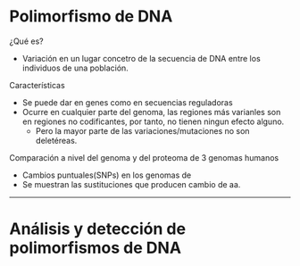 # Polimorfismo  de DNA

¿Qué es?
- Variación en un lugar concetro de la  secuencia de  DNA entre los individuos de una población.

Características

- Se puede dar en genes como en secuencias reguladoras
- Ocurre en cualquier parte del genoma, las regiones más varianles son en regiones no codificantes, por tanto, no tienen ningun  efecto alguno.
	- Pero la mayor parte de las variaciones/mutaciones no son deletéreas.

Comparación a nivel del genoma y del proteoma de 3 genomas humanos
- Cambios puntuales(SNPs)  en los genomas de 
- Se muestran las sustituciones que producen cambio de aa.

---
# Análisis y detección de polimorfismos de DNA
